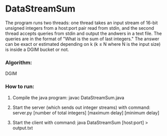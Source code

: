 # DataStreamSum

The program runs two threads: one thread takes an input stream of 16-bit unsigned integers from a host:port pair read from stdin, 
and the second thread accepts queries from stdin and output the andwers in a text file. 
The queries are in the format of "What is the sum of last <k> integers."
The answer can be exact or estimated
depending on k (k ≤ N where N is the input size) is inside a DGIM bucket
or not.


### Algorithm: 

DGIM

### How to run:
1. Compile the java program: javac DataStreamSum.java

2. Start the server (which sends out integer streams) with command: 
server.py [number of total integers] [maximum delay] [minimum delay]

3. Start the client with command:
java DataStreamSum [host:port] > output.txt
